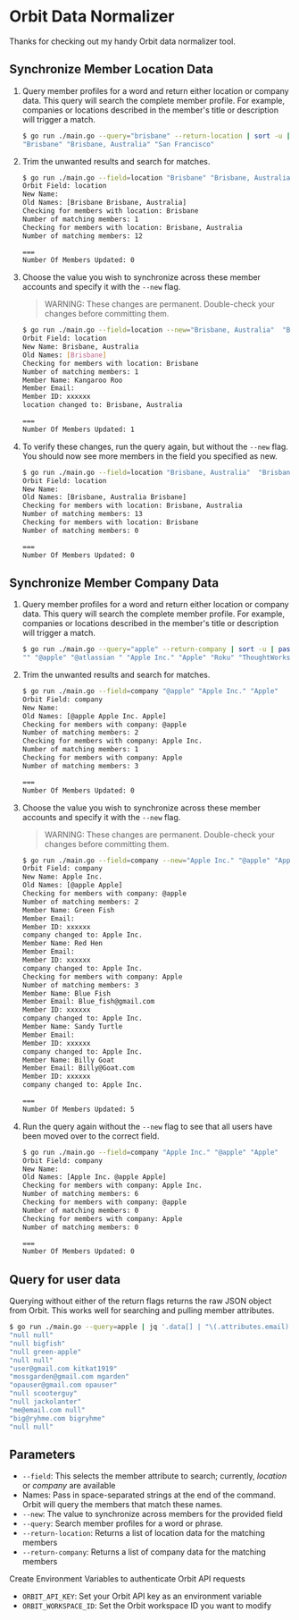 # Orbit Data Normalizer

Thanks for checking out my handy Orbit data normalizer tool. 

## Synchronize Member Location Data

1. Query member profiles for a word and return either location or company data. This query will search the complete member profile. For example, companies or locations described in the member's title or description will trigger a match.
    ```bash
    $ go run ./main.go --query="brisbane" --return-location | sort -u | paste -sd " " -
    "Brisbane" "Brisbane, Australia" "San Francisco"
    ```

1. Trim the unwanted results and search for matches.
    ```bash
    $ go run ./main.go --field=location "Brisbane" "Brisbane, Australia"
    Orbit Field: location
    New Name:
    Old Names: [Brisbane Brisbane, Australia]
    Checking for members with location: Brisbane
    Number of matching members: 1
    Checking for members with location: Brisbane, Australia
    Number of matching members: 12

    ===
    Number Of Members Updated: 0
    ```
1. Choose the value you wish to synchronize across these member accounts and specify it with the `--new` flag. 
    > WARNING:  These changes are permanent. Double-check your changes before committing them. 
    ```bash
    $ go run ./main.go --field=location --new="Brisbane, Australia"  "Brisbane"
    Orbit Field: location
    New Name: Brisbane, Australia
    Old Names: [Brisbane]
    Checking for members with location: Brisbane
    Number of matching members: 1
    Member Name: Kangaroo Roo
    Member Email:
    Member ID: xxxxxx
    location changed to: Brisbane, Australia

    ===
    Number Of Members Updated: 1
    ```

1. To verify these changes, run the query again, but without the `--new` flag. You should now see more members in the field you specified as new.
    ```bash
    $ go run ./main.go --field=location "Brisbane, Australia"  "Brisbane"
    Orbit Field: location
    New Name:
    Old Names: [Brisbane, Australia Brisbane]
    Checking for members with location: Brisbane, Australia
    Number of matching members: 13
    Checking for members with location: Brisbane
    Number of matching members: 0

    ===
    Number Of Members Updated: 0
    ```

## Synchronize Member Company Data

1. Query member profiles for a word and return either location or company data. This query will search the complete member profile. For example, companies or locations described in the member's title or description will trigger a match.
    ```bash
    $ go run ./main.go --query="apple" --return-company | sort -u | paste -sd " " -
    "" "@apple" "@atlassian " "Apple Inc." "Apple" "Roku" "ThoughtWorks"
    ```
1. Trim the unwanted results and search for matches.
    ```bash
    $ go run ./main.go --field=company "@apple" "Apple Inc." "Apple"
    Orbit Field: company
    New Name:
    Old Names: [@apple Apple Inc. Apple]
    Checking for members with company: @apple
    Number of matching members: 2
    Checking for members with company: Apple Inc.
    Number of matching members: 1
    Checking for members with company: Apple
    Number of matching members: 3

    ===
    Number Of Members Updated: 0
    ```
1. Choose the value you wish to synchronize across these member accounts and specify it with the `--new` flag. 
    > WARNING:  These changes are permanent. Double-check your changes before committing them. 
    ```bash
    $ go run ./main.go --field=company --new="Apple Inc." "@apple" "Apple"
    Orbit Field: company
    New Name: Apple Inc.
    Old Names: [@apple Apple]
    Checking for members with company: @apple
    Number of matching members: 2
    Member Name: Green Fish 
    Member Email:
    Member ID: xxxxxx
    company changed to: Apple Inc.
    Member Name: Red Hen
    Member Email:
    Member ID: xxxxxx
    company changed to: Apple Inc.
    Checking for members with company: Apple
    Number of matching members: 3
    Member Name: Blue Fish
    Member Email: Blue_fish@gmail.com
    Member ID: xxxxxx
    company changed to: Apple Inc.
    Member Name: Sandy Turtle
    Member Email:
    Member ID: xxxxxx
    company changed to: Apple Inc.
    Member Name: Billy Goat
    Member Email: Billy@Goat.com
    Member ID: xxxxxx
    company changed to: Apple Inc.

    ===
    Number Of Members Updated: 5
    ```


1. Run the query again without the `--new` flag to see that all users have been moved over to the correct field.
    ```bash
    $ go run ./main.go --field=company "Apple Inc." "@apple" "Apple"
    Orbit Field: company
    New Name:
    Old Names: [Apple Inc. @apple Apple]
    Checking for members with company: Apple Inc.
    Number of matching members: 6
    Checking for members with company: @apple
    Number of matching members: 0
    Checking for members with company: Apple
    Number of matching members: 0

    ===
    Number Of Members Updated: 0
    ```

## Query for user data

Querying without either of the return flags returns the raw JSON object from Orbit. This works well for searching and pulling member attributes. 

```bash
$ go run ./main.go --query=apple | jq '.data[] | "\(.attributes.email) \(.attributes.github)"'
"null null"
"null bigfish"
"null green-apple"
"null null"
"user@gmail.com kitkat1919"
"mossgarden@gmail.com mgarden"
"opauser@gmail.com opauser"
"null scooterguy"
"null jackolanter"
"me@email.com null"
"big@ryhme.com bigryhme"
"null null"
```

## Parameters

- `--field`: This selects the member attribute to search; currently, *location* or *company* are available
- Names: Pass in space-separated strings at the end of the command. Orbit will query the members that match these names.
- `--new`: The value to synchronize across members for the provided field
- `--query`: Search member profiles for a word or phrase.
- `--return-location`: Returns a list of location data for the matching members
- `--return-company`: Returns a list of company data for the matching members

Create Environment Variables to authenticate Orbit API requests
- `ORBIT_API_KEY`: Set your Orbit API key as an environment variable
- `ORBIT_WORKSPACE_ID`: Set the Orbit workspace ID you want to modify